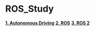 # ROS_Study  

[**1. Autonomous Driving**](https://github.com/HoyeonYu/ROS_Study/blob/master/AutonomousDriving.md) 
[**2. ROS**](https://github.com/HoyeonYu/ROS_Study/blob/master/ROS.md)
[**3. ROS 2**](https://github.com/HoyeonYu/ROS_Study/blob/master/ROS2.md) 
